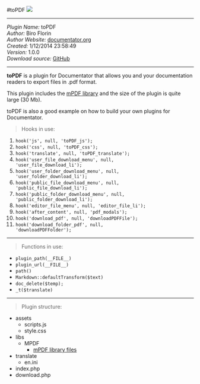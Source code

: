 #toPDF
![](http://documentator.org/assets/img/toPDF_shoot.png)  
***
*Plugin Name:* toPDF  
*Author:* Biro Florin  
*Author Website:* [documentator.org](http://documentator.org)  
*Created:* 1/12/2014 23:58:49  
*Version:* 1.0.0  
*Download source:*  [GitHub](#)  
***

**toPDF** is a plugin for Documentator that allows you and your documentation readers to export files in .pdf format.

This plugin includes the [mPDF library](http://mpdf.bpm1.com/) and the size of the plugin is quite large (30 Mb).

toPDF is also a good example on how to build your own plugins for Documentator.

>Hooks in use:

1. <code>hook('js', null, 'toPDF\_js');</code>
2. <code>hook('css', null, 'toPDF\_css');</code>
3. <code>hook('translate', null, 'toPDF\_translate');</code>
4. <code>hook('user\_file\_download_menu', null, 'user\_file\_download\_li');</code>
5. <code>hook('user\_folder\_download_menu', null, 'user\_folder\_download\_li');</code>
6. <code>hook('public\_file\_download\_menu', null, 'public\_file\_download\_li');</code>
7. <code>hook('public\_folder\_download\_menu', null, 'public\_folder\_download\_li');</code>
8. <code>hook('editor\_file\_menu', null, 'editor\_file\_li');</code>
9. <code>hook('after\_content', null, 'pdf\_modals');</code>
10. <code>hook('download\_pdf', null, 'downloadPDFFile');</code>
11. <code>hook('download\_folder\_pdf', null, 'downloadPDFFolder');</code>

***

>Functions in use:

* <code>plugin\_path(\_\_FILE\_\_)</code>
* <code>plugin\_url(\_\_FILE\_\_)</code>
* <code>path()</code>
* <code>Markdown::defaultTransform($text)</code>
* <code>doc\_delete($temp);</code>
* <code>\_t($translate)</code>

***

>Plugin structure:

* assets  
  * scripts.js  
  * style.css  
* libs  
  * MPDF  
     * [mPDF library files](http://mpdf1.com/manual/index.php?page=introduction)  
* translate  
  * en.ini  
* index.php  
* download.php

